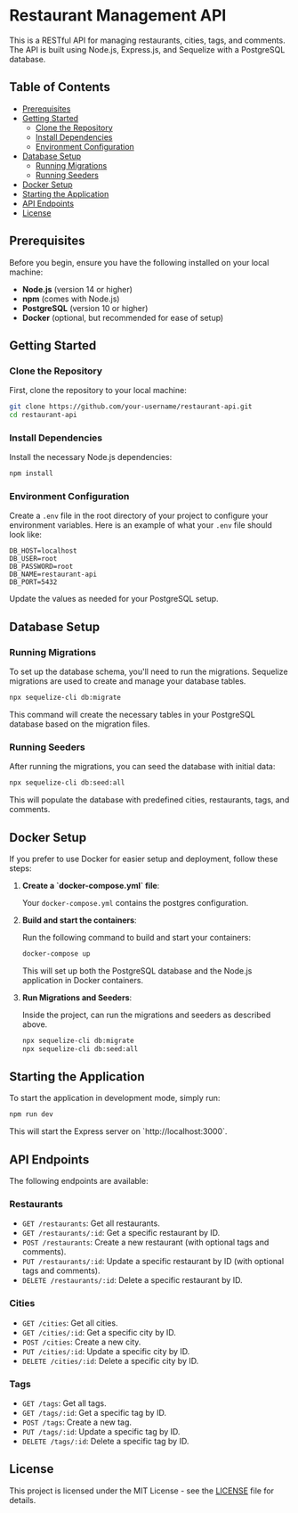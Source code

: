
# Restaurant Management API

This is a RESTful API for managing restaurants, cities, tags, and comments. The API is built using Node.js, Express.js, and Sequelize with a PostgreSQL database.

## Table of Contents

- [Prerequisites](#prerequisites)
- [Getting Started](#getting-started)
  - [Clone the Repository](#clone-the-repository)
  - [Install Dependencies](#install-dependencies)
  - [Environment Configuration](#environment-configuration)
- [Database Setup](#database-setup)
  - [Running Migrations](#running-migrations)
  - [Running Seeders](#running-seeders)
- [Docker Setup](#docker-setup)
- [Starting the Application](#starting-the-application)
- [API Endpoints](#api-endpoints)
- [License](#license)

## Prerequisites

Before you begin, ensure you have the following installed on your local machine:

- **Node.js** (version 14 or higher)
- **npm** (comes with Node.js)
- **PostgreSQL** (version 10 or higher)
- **Docker** (optional, but recommended for ease of setup)

## Getting Started

### Clone the Repository

First, clone the repository to your local machine:

```bash
git clone https://github.com/your-username/restaurant-api.git
cd restaurant-api
```

### Install Dependencies

Install the necessary Node.js dependencies:

```bash
npm install
```

### Environment Configuration

Create a `.env` file in the root directory of your project to configure your environment variables. Here is an example of what your `.env` file should look like:

```env
DB_HOST=localhost
DB_USER=root
DB_PASSWORD=root
DB_NAME=restaurant-api
DB_PORT=5432
```

Update the values as needed for your PostgreSQL setup.

## Database Setup

### Running Migrations

To set up the database schema, you'll need to run the migrations. Sequelize migrations are used to create and manage your database tables.

```bash
npx sequelize-cli db:migrate
```

This command will create the necessary tables in your PostgreSQL database based on the migration files.

### Running Seeders

After running the migrations, you can seed the database with initial data:

```bash
npx sequelize-cli db:seed:all
```

This will populate the database with predefined cities, restaurants, tags, and comments.

## Docker Setup

If you prefer to use Docker for easier setup and deployment, follow these steps:

1. **Create a \`docker-compose.yml\` file**:

   Your `docker-compose.yml` contains the postgres configuration.
2. **Build and start the containers**:

   Run the following command to build and start your containers:

   ```bash
   docker-compose up
   ```

   This will set up both the PostgreSQL database and the Node.js application in Docker containers.

3. **Run Migrations and Seeders**:

   Inside the project, can run the migrations and seeders as described above.

     ```bash
     npx sequelize-cli db:migrate
     npx sequelize-cli db:seed:all
     ```

## Starting the Application

To start the application in development mode, simply run:

```bash
npm run dev
```

This will start the Express server on \`http://localhost:3000\`.

## API Endpoints

The following endpoints are available:

### Restaurants

- `GET /restaurants`: Get all restaurants.
- `GET /restaurants/:id`: Get a specific restaurant by ID.
- `POST /restaurants`: Create a new restaurant (with optional tags and comments).
- `PUT /restaurants/:id`: Update a specific restaurant by ID (with optional tags and comments).
- `DELETE /restaurants/:id`: Delete a specific restaurant by ID.

### Cities

- `GET /cities`: Get all cities.
- `GET /cities/:id`: Get a specific city by ID.
- `POST /cities`: Create a new city.
- `PUT /cities/:id`: Update a specific city by ID.
- `DELETE /cities/:id`: Delete a specific city by ID.

### Tags

- `GET /tags`: Get all tags.
- `GET /tags/:id`: Get a specific tag by ID.
- `POST /tags`: Create a new tag.
- `PUT /tags/:id`: Update a specific tag by ID.
- `DELETE /tags/:id`: Delete a specific tag by ID.

## License

This project is licensed under the MIT License - see the [LICENSE](LICENSE) file for details.
